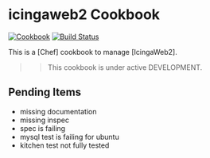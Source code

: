 icingaweb2 Cookbook
================

[![Cookbook](https://img.shields.io/github/tag/Icinga/chef-icingaweb2.svg)](https://github.com/Icinga/chef-icingaweb2) [![Build Status](https://travis-ci.org/Icinga/chef-icingaweb2.svg?branch=master)](https://travis-ci.org/Icinga/chef-icingaweb2)

This is a [Chef] cookbook to manage [IcingaWeb2].


>> This cookbook is under active DEVELOPMENT.


## Pending Items

* missing documentation
* missing inspec
* spec is failing 
* mysql test is failing for ubuntu
* kitchen test not fully tested

